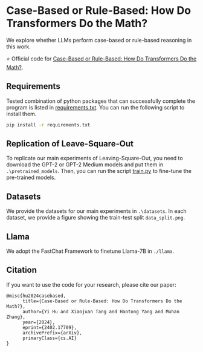 # Case-Based or Rule-Based: How Do Transformers Do the Math?

We explore whether LLMs perform case-based or rule-based reasoning in this work.

:star: Official code for [Case-Based or Rule-Based: How Do Transformers Do the Math?](https://arxiv.org/abs/2402.17709).

## Requirements
Tested combination of python packages that can successfully complete the program is listed in [requirements.txt](/requirements.txt). You can run the following script to install them.

```bash
pip install -r requirements.txt
```

## Replication of Leave-Square-Out

To replicate our main experiments of Leaving-Square-Out, you need to download the GPT-2 or GPT-2 Medium models and put them in `.\pretrained_models`. Then, you can run the script [train.py](/train.py) to fine-tune the pre-trained models.

## Datasets

We provide the datasets for our main experiments in `.\datasets`. In each dataset, we provide a figure showing the train-test split `data_split.png`.


## Llama
We adopt the FastChat Framework to finetune Llama-7B in `./llama`.

## Citation
If you want to use the code for your research, please cite our paper:
```
@misc{hu2024casebased,
      title={Case-Based or Rule-Based: How Do Transformers Do the Math?},
      author={Yi Hu and Xiaojuan Tang and Haotong Yang and Muhan Zhang},
      year={2024},
      eprint={2402.17709},
      archivePrefix={arXiv},
      primaryClass={cs.AI}
}
```